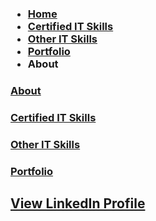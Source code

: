 <h3>
<ul>
  <li><a href="certifications.md">Home</a></li>
  <li><a href="#">Certified IT Skills</a></li>
  <li><a href="#">Other IT Skills</a></li>
  <li><a href="#">Portfolio</a></li>
  <li>About</li>
</ul>
</h3>

### [About](about.md)

### [Certified IT Skills](certifications.md)

### [Other IT Skills](courses.md)

### [Portfolio](portfolio.md)

## [View LinkedIn Profile](https://www.linkedin.com/in/mbhagwan)
